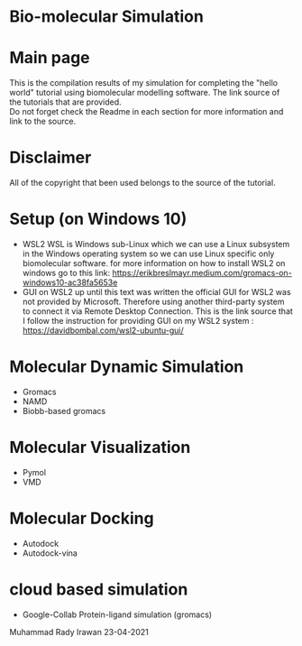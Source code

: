 # Bio-molecular Simulation
# Main page
This is the compilation results of my simulation for completing the "hello world" tutorial using biomolecular modelling software. The link source of the tutorials that are provided.<br/>
Do not forget check the Readme in each section for more information and link to the source.

# Disclaimer
All of the copyright that been used belongs to the source of the tutorial.


# Setup (on Windows 10)
- WSL2 
WSL is Windows sub-Linux which we can use a Linux subsystem in the Windows operating system so we can use Linux specific only biomolecular software. for more information on how to install WSL2 on windows go to this link: https://erikbreslmayr.medium.com/gromacs-on-windows10-ac38fa5653e
- GUI on WSL2 
up until this text was written the official GUI for WSL2 was not provided by Microsoft. Therefore using another third-party system to connect it via Remote Desktop Connection. This is the link source that I follow the instruction for providing GUI on my WSL2 system : https://davidbombal.com/wsl2-ubuntu-gui/

# Molecular Dynamic Simulation 
- Gromacs
- NAMD
- Biobb-based gromacs 

# Molecular Visualization
- Pymol
- VMD

# Molecular Docking
- Autodock
- Autodock-vina

# cloud based simulation
- Google-Collab Protein-ligand simulation (gromacs)


Muhammad Rady Irawan 
23-04-2021 
